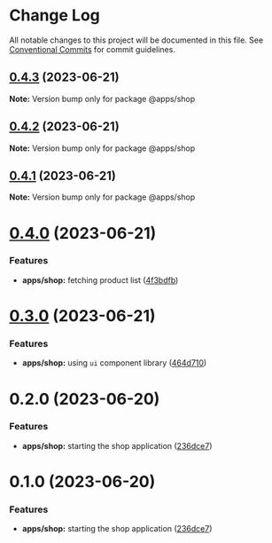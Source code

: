 # Change Log

All notable changes to this project will be documented in this file.
See [Conventional Commits](https://conventionalcommits.org) for commit guidelines.

## [0.4.3](https://github.com/emunhoz/kpn-single-shop/compare/@apps/shop@0.4.2...@apps/shop@0.4.3) (2023-06-21)

**Note:** Version bump only for package @apps/shop





## [0.4.2](https://github.com/emunhoz/kpn-single-shop/compare/@apps/shop@0.4.1...@apps/shop@0.4.2) (2023-06-21)

**Note:** Version bump only for package @apps/shop





## [0.4.1](https://github.com/emunhoz/kpn-single-shop/compare/@apps/shop@0.4.0...@apps/shop@0.4.1) (2023-06-21)

**Note:** Version bump only for package @apps/shop





# [0.4.0](https://github.com/emunhoz/kpn-single-shop/compare/@apps/shop@0.3.0...@apps/shop@0.4.0) (2023-06-21)


### Features

* **apps/shop:** fetching product list ([4f3bdfb](https://github.com/emunhoz/kpn-single-shop/commit/4f3bdfbe6218ef6e2dfd6527151a7a836c1879c0))





# [0.3.0](https://github.com/emunhoz/kpn-single-shop/compare/@apps/shop@0.2.0...@apps/shop@0.3.0) (2023-06-21)


### Features

* **apps/shop:** using `ui` component library ([464d710](https://github.com/emunhoz/kpn-single-shop/commit/464d710ac344585a64775a07f62b293125a199f9))





# 0.2.0 (2023-06-20)


### Features

* **apps/shop:** starting the shop application ([236dce7](https://github.com/emunhoz/kpn-single-shop/commit/236dce78b2207267c3813691eed29bcd93b81d26))





# 0.1.0 (2023-06-20)


### Features

* **apps/shop:** starting the shop application ([236dce7](https://github.com/emunhoz/kpn-single-shop/commit/236dce78b2207267c3813691eed29bcd93b81d26))
